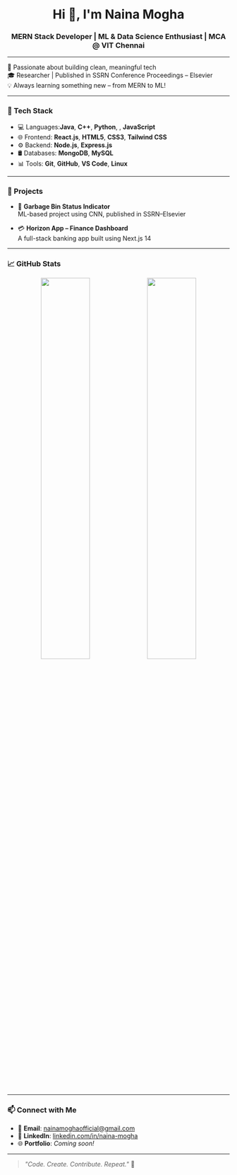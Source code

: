 <h1 align="center">Hi 👋, I'm Naina Mogha</h1>
<h3 align="center">MERN Stack Developer | ML & Data Science Enthusiast | MCA @ VIT Chennai</h3>

---

🌟 Passionate about building clean, meaningful tech  
🎓 Researcher | Published in SSRN Conference Proceedings – Elsevier  
💡 Always learning something new – from MERN to ML!

---

### 🔧 Tech Stack
- 💻 Languages:**Java**, **C++**, **Python**, , **JavaScript**
- 🌐 Frontend: **React.js**, **HTML5**, **CSS3**, **Tailwind CSS**
- ⚙️ Backend: **Node.js**, **Express.js**
- 🛢️ Databases: **MongoDB**, **MySQL**
- 📊 Tools: **Git**, **GitHub**, **VS Code**, **Linux**

---

### 🚀 Projects
- 🧠 **Garbage Bin Status Indicator**  
  ML-based project using CNN, published in SSRN–Elsevier

- 💳 **Horizon App – Finance Dashboard**  
  A full-stack banking app built using Next.js 14

---

### 📈 GitHub Stats
<p align="center">
  <img src="https://github-readme-stats.vercel.app/api?username=Smiley-2003&show_icons=true&theme=radical" width="47%" />
  <img src="https://github-readme-stats.vercel.app/api/top-langs/?username=Smiley-2003&layout=compact&theme=radical" width="47%" />
</p>

---

### 📫 Connect with Me
- 📧 **Email**: [nainamoghaofficial@gmail.com](mailto:nainamoghaofficial@gmail.com)  
- 💼 **LinkedIn**: [linkedin.com/in/naina-mogha](https://www.linkedin.com/in/naina-mogha)  
- 🌐 **Portfolio**: *Coming soon!*

---

> *"Code. Create. Contribute. Repeat."* 🚀
